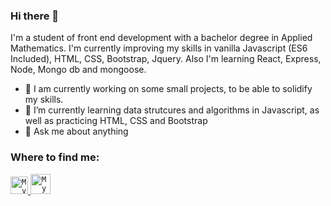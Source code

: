 ### Hi there 👋

I'm a student of front end development with a bachelor degree in Applied Mathematics. I'm currently improving my skills in vanilla Javascript (ES6 Included), HTML, CSS, Bootstrap, Jquery. Also I'm learning React, Express, Node, Mongo db and mongoose.

- 🔭 I am currently working on some small projects, to be able to solidify my skills.
- 🌱 I’m currently learning data strutcures and algorithms in Javascript, as well as practicing HTML, CSS and Bootstrap
- 💬 Ask me about anything

### Where to find me:

<a href="https://www.linkedin.com/in/leonardo-brombilla/">
  <code><img alt="My linkedin" width="28" src="https://www.flaticon.com/svg/static/icons/svg/1383/1383262.svg" /></code>
</a>

<a href="mailto:antunes.b.leonardo@gmail.com">
  <code><img alt="My e-mail" width="32" src="https://www.flaticon.com/svg/static/icons/svg/324/324123.svg" /></code>
</a>

